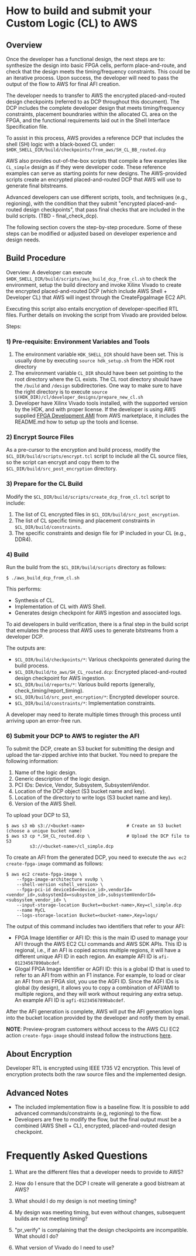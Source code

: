 # How to build and submit your Custom Logic (CL) to AWS 


## Overview

Once the developer has a functional design, the next steps are to: synthesize the design into basic FPGA cells, perform place-and-route, and check that the design meets the timing/frequency constraints. This could be an iterative process. Upon success, the developer will need to pass the output of the flow to AWS for final AFI creation.

The developer needs to transfer to AWS the encrypted placed-and-routed design checkpoints (referred to as DCP throughout this document). The DCP includes the complete developer design that meets timing/frequency constraints, placement boundraries within the allocated CL area on the FPGA, and the functional requirements laid out in the Shell Interface Specification file.

To assist in this process, AWS provides a reference DCP that includes the shell (SH) logic with a black-boxed CL under: `$HDK_SHELL_DIR/build/checkpoints/from_aws/SH_CL_BB_routed.dcp`

AWS also provides out-of-the-box scripts that compile a few examples like `CL_simple` design as if they were developer code. These reference examples can serve as starting points for new designs. The AWS-provided scripts create an encrypted placed-and-routed DCP that AWS will use to generate final bitstreams. 

Advanced developers can use different scripts, tools, and techniques (e.g., regioning),  with the  condition that they submit "encrypted placed-and-routed design checkpoints", that pass final checks that are included in the build scripts.  (TBD - final_check_dcp).

The following section covers the step-by-step procedure. Some of these steps can be modified or adjusted based on developer experience and design needs. 

## Build Procedure
   
Overview: A developer can execute `$HDK_SHELL_DIR/build/scripts/aws_build_dcp_from_cl.sh` to check the environment, setup the build directory and invoke Xilinx Vivado to create the encrypted placed-and-routed DCP (which include AWS Shell + Developer CL) that AWS will ingest through the CreateFpgaImage EC2 API.

Executing this script also entails encryption of developer-specified RTL files. Further details on invoking the script from Vivado are provided below.

Steps: 

### 1) Pre-requisite: Environment Variables and Tools

 1. The environment variable `HDK_SHELL_DIR` should have been set. This is usually done by executing `source hdk_setup.sh` from the HDK root directory
 2. The environment variable `CL_DIR` should have been set pointing to the root directory where the CL exists. The CL root directory should have the `/build` and `/design` subdirectories. One way to make sure to have the right directory is to execute `source $(HDK_DIR)/cl/developer_designs/prepare_new_cl.sh`
 3. Developer have Xilinx Vivado tools installed, with the supported version by the HDK, and with proper license. If the developer is using AWS supplied [FPGA Development AMI](https//aws.amazon.com/marketplace/AmazonFPGAAmi) from AWS marketplace, it includes the README.md how to setup up the tools and license.  

### 2) Encrypt Source Files

As a pre-cursor to the encryption and build process,  modify the `$CL_DIR/build/scripts/encrypt.tcl` script to include all the CL source files, so the script can encrypt and copy them to the `$CL_DIR/build/src_post_encryption` directory.

### 3) Prepare for the CL Build 

Modify the `$CL_DIR/build/scripts/create_dcp_from_cl.tcl` script to include: 
 1. The list of CL encrypted files in `$CL_DIR/build/src_post_encryption`.
 2. The list of CL specific timing and placement constraints in `$CL_DIR/build/constraints`.
 3. The specific constraints and design file for IP included in your CL (e.g., DDR4).

### 4) Build 

Run the build from the `$CL_DIR/build/scripts` directory as follows:

    $ ./aws_build_dcp_from_cl.sh
          
This performs:
 - Synthesis of CL.
 - Implementation of CL with AWS Shell.
 - Generates design checkpoint for AWS ingestion and associated logs.
  
To aid developers in build verification, there is a final step in the build script that emulates 
the process that AWS uses to generate bitstreams from a developer DCP.

The outputs are:
 - `$CL_DIR/build/checkpoints/*`: Various checkpoints generated during the build process.
 - `$CL_DIR/build/to_aws/SH_CL_routed.dcp`: Encrypted placed-and-routed design checkpoint for AWS ingestion.
 - `$CL_DIR/build/reports/*`: Various build reports (generally, check_timing/report_timing).
 - `$CL_DIR/build/src_post_encryption/*`: Encrypted developer source.
 - `$CL_DIR/build/constraints/*`: Implementation constraints.

A developer may need to iterate multiple times through this process until arriving upon an error-free run.

### 6) Submit your DCP to AWS to register the AFI

To submit the DCP, create an S3 bucket for submitting the design and upload the tar-zipped archive into that bucket. 
You need to prepare the following information:

1. Name of the logic design.
2. Generic description of the logic design.
3. PCI IDs: Device, Vendor, Subsystem, SubsystemVendor.
4. Location of the DCP object (S3 bucket name and key).
5. Location of the directory to write logs (S3 bucket name and key).
6. Version of the AWS Shell.

To upload your DCP to S3, 

    $ aws s3 mb s3://<bucket-name>                # Create an S3 bucket (choose a unique bucket name)
    $ aws s3 cp *.SH_CL_routed.dcp \              # Upload the DCP file to S3
             s3://<bucket-name>/cl_simple.dcp

To create an AFI from the generated DCP, you need to execute the `aws ec2 create-fpga-image` command as follows: 

    $ aws ec2 create-fpga-image \                   
        --fpga-image-architecture xvu9p \
        --shell-version <shell_version> \
        --fpga-pci-id deviceId=<device_id>,vendorId=<vendor_id>,subsystemId=<subsystem_id>,subsystemVendorId=<subsystem_vendor_id> \
        --input-storage-location Bucket=<bucket-name>,Key=cl_simple.dcp
        --name MyCL
        --logs-storage-location Bucket=<bucket-name>,Key=logs/

The output of this command includes two identifiers that refer to your AFI:
- FPGA Image Identifier or AFI ID: this is the main ID used to manage your AFI through the AWS EC2 CLI commands and AWS SDK APIs. 
    This ID is regional, i.e., if an AFI is copied across multiple regions, it will have a different unique AFI ID in each region.
    An example AFI ID is `afi-01234567890abcdef`. 
- Glogal FPGA Image Identifier or AGFI ID: this is a global ID that is used to refer to an AFI from within an F1 instance.
    For example, to load or clear an AFI from an FPGA slot, you use the AGFI ID.
    Since the AGFI IDs is global (by design), it allows you to copy a combination of AFI/AMI to multiple regions, and they will work without requiring any extra setup. 
    An example AFI ID is `agfi-01234567890abcdef`.

After the AFI generation is complete, AWS will put the AFI generation logs into the bucket location provided by the developer and notify them
by email.

**NOTE**: Preview-program customers without access to the AWS CLI EC2 action `create-fpga-image` should instead follow the instructions [here](https://github.com/aws/aws-fpga/tree/master/hdk/cl/examples#3-submit-the-design-checkpoint-to-aws-to-register-the-afi).  

## About Encryption 
   Developer RTL is encrypted using IEEE 1735 V2 encryption.  This level of encryption protects both the raw source files and the implemented design.  


## Advanced Notes
   - The included implementation flow is a baseline flow.  It is possible to add advanced commands/constraints (e.g, regioning) to the flow.
   - Developers are free to modify the flow, but the final output must be a combined (AWS Shell + CL), encrypted, placed-and-routed design checkpoint.

# Frequently Asked Questions


1. What are the different files that a developer needs to provide to AWS?

2. How do I ensure that the DCP I create will generate a good bistream at AWS?

3. What should I do my design is not meeting timing?

4. My design was meeting timing, but even without changes, subsequent builds are not meeting timing?

5. "pr_verify" is complaining that the design checkpoints are incompatible. What should I do?

6. What version of Vivado do I need to use?

